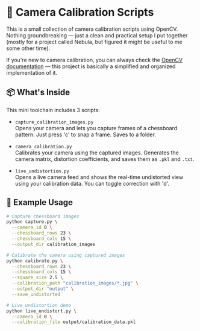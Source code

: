 # 🎯 Camera Calibration Scripts

This is a small collection of camera calibration scripts using OpenCV. Nothing groundbreaking — just a clean and practical setup I put together (mostly for a project called Nebula, but figured it might be useful to me some other time).

If you're new to camera calibration, you can always check the [OpenCV documentation](https://docs.opencv.org/) — this project is basically a simplified and organized implementation of it.

## 📦 What's Inside

This mini toolchain includes 3 scripts:

- `capture_calibration_images.py`  
  Opens your camera and lets you capture frames of a chessboard pattern. Just press 'c' to snap a frame. Saves to a folder.

- `camera_calibration.py`  
  Calibrates your camera using the captured images. Generates the camera matrix, distortion coefficients, and saves them as `.pkl` and `.txt`.

- `live_undistortion.py`  
  Opens a live camera feed and shows the real-time undistorted view using your calibration data. You can toggle correction with 'd'.

## 🚀 Example Usage

```bash
# Capture chessboard images
python capture.py \
  --camera_id 0 \
  --chessboard_rows 23 \
  --chessboard_cols 15 \
  --output_dir calibration_images
```

```bash
# Calibrate the camera using captured images
python calibrate.py \
  --chessboard_rows 23 \
  --chessboard_cols 15 \
  --square_size 2.5 \
  --calibration_path "calibration_images/*.jpg" \
  --output_dir "output" \
  --save_undistorted
```

```bash
# Live undistortion demo
python live_undistort.py \
  --camera_id 0 \
  --calibration_file output/calibration_data.pkl
```

